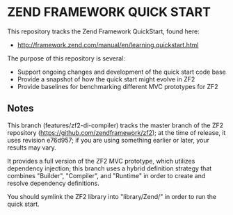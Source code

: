 ZEND FRAMEWORK QUICK START
==========================

This repository tracks the Zend Framework QuickStart, found here:

* http://framework.zend.com/manual/en/learning.quickstart.html

The purpose of this repository is several:

* Support ongoing changes and development of the quick start code base
* Provide a snapshot of how the quick start might evolve in ZF2
* Provide baselines for benchmarking different MVC prototypes for ZF2

Notes
-----

This branch (features/zf2-di-compiler) tracks the master branch of the ZF2
repository (https://github.com/zendframework/zf2); at the time of
release, it uses revision e76d957; if you are using something earlier or later,
your results may vary. 

It provides a full version of the ZF2 MVC prototype, which utilizes dependency
injection; this branch uses a hybrid definition strategy that combines
"Builder", "Compiler", and "Runtime" in order to create and resolve dependency
definitions.

You should symlink the ZF2 library into "library/Zend/" in order to run the
quick start.

